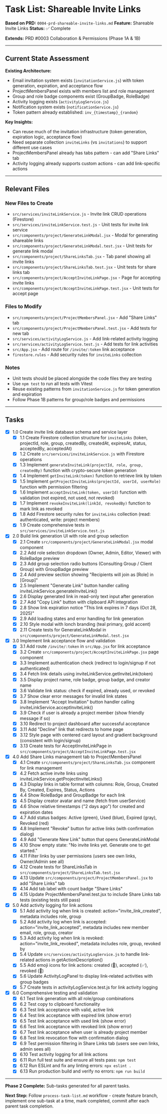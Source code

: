 # Task List: Shareable Invite Links

**Based on PRD:** `0004-prd-shareable-invite-links.md`
**Feature:** Shareable Invite Links
**Status:** ✅ Complete

**Extends:** PRD #0003 Collaboration & Permissions (Phase 1A & 1B)

---

## Current State Assessment

**Existing Architecture:**
- Email invitation system exists (`invitationService.js`) with token generation, expiration, and acceptance flow
- ProjectMembersPanel exists with members list and role management
- Group and role badge components exist (GroupBadge, RoleBadge)
- Activity logging exists (`activityLogService.js`)
- Notification system exists (`notificationService.js`)
- Token pattern already established: `inv_{timestamp}_{random}`

**Key Insights:**
- Can reuse much of the invitation infrastructure (token generation, expiration logic, acceptance flow)
- Need separate collection `inviteLinks` (vs `invitations`) to support different use cases
- ProjectMembersPanel already has tabs pattern - can add "Share Links" tab
- Activity logging already supports custom actions - can add link-specific actions

---

## Relevant Files

### New Files to Create
- `src/services/inviteLinkService.js` - Invite link CRUD operations (Firestore)
- `src/services/inviteLinkService.test.js` - Unit tests for invite link service
- `src/components/project/GenerateLinkModal.jsx` - Modal for generating shareable links
- `src/components/project/GenerateLinkModal.test.jsx` - Unit tests for generate link modal
- `src/components/project/ShareLinksTab.jsx` - Tab panel showing all invite links
- `src/components/project/ShareLinksTab.test.jsx` - Unit tests for share links tab
- `src/components/project/AcceptInviteLinkPage.jsx` - Page for accepting invite links
- `src/components/project/AcceptInviteLinkPage.test.jsx` - Unit tests for accept page

### Files to Modify
- `src/components/project/ProjectMembersPanel.jsx` - Add "Share Links" tab
- `src/components/project/ProjectMembersPanel.test.jsx` - Add tests for new tab
- `src/services/activityLogService.js` - Add link-related activity logging
- `src/services/activityLogService.test.js` - Add tests for link activities
- `src/App.jsx` - Add route for `/invite/:token` link acceptance
- `firestore.rules` - Add security rules for `inviteLinks` collection

### Notes
- Unit tests should be placed alongside the code files they are testing
- Use `npm test` to run all tests with Vitest
- Reuse existing patterns from `invitationService.js` for token generation and expiration
- Follow Phase 1B patterns for group/role badges and permissions

---

## Tasks

- [x] 1.0 Create invite link database schema and service layer
  - [x] 1.1 Create Firestore collection structure for `inviteLinks` (token, projectId, role, group, createdBy, createdAt, expiresAt, status, acceptedBy, acceptedAt)
  - [x] 1.2 Create `src/services/inviteLinkService.js` with Firestore operations
  - [x] 1.3 Implement `generateInviteLink(projectId, role, group, createdBy)` function with crypto-secure token generation
  - [x] 1.4 Implement `getInviteLink(token)` function to retrieve link by token
  - [x] 1.5 Implement `getProjectInviteLinks(projectId, userId, userRole)` function with permission filtering
  - [x] 1.6 Implement `acceptInviteLink(token, userId)` function with validation (not expired, not used, not revoked)
  - [x] 1.7 Implement `revokeInviteLink(linkId, revokedBy)` function to mark link as revoked
  - [x] 1.8 Add Firestore security rules for `inviteLinks` collection (read: authenticated, write: project members)
  - [x] 1.9 Create comprehensive tests in `src/services/inviteLinkService.test.js`

- [x] 2.0 Build link generation UI with role and group selection
  - [x] 2.1 Create `src/components/project/GenerateLinkModal.jsx` modal component
  - [x] 2.2 Add role selection dropdown (Owner, Admin, Editor, Viewer) with RoleBadge preview
  - [x] 2.3 Add group selection radio buttons (Consulting Group / Client Group) with GroupBadge preview
  - [x] 2.4 Add preview section showing "Recipients will join as [Role] in [Group]"
  - [x] 2.5 Implement "Generate Link" button handler calling inviteLinkService.generateInviteLink()
  - [x] 2.6 Display generated link in read-only text input after generation
  - [x] 2.7 Add "Copy Link" button with clipboard API integration
  - [x] 2.8 Show link expiration notice "This link expires in 7 days (Oct 28, 2025)"
  - [x] 2.9 Add loading states and error handling for link generation
  - [x] 2.10 Style modal with lonch branding (teal primary, gold accent)
  - [x] 2.11 Create tests for GenerateLinkModal in `src/components/project/GenerateLinkModal.test.jsx`

- [x] 3.0 Implement link acceptance flow and validation
  - [x] 3.1 Add route `/invite/:token` in `src/App.jsx` for link acceptance
  - [x] 3.2 Create `src/components/project/AcceptInviteLinkPage.jsx` page component
  - [x] 3.3 Implement authentication check (redirect to login/signup if not authenticated)
  - [x] 3.4 Fetch link details using inviteLinkService.getInviteLink(token)
  - [x] 3.5 Display project name, role badge, group badge, and creator name
  - [x] 3.6 Validate link status: check if expired, already used, or revoked
  - [x] 3.7 Show clear error messages for invalid link states
  - [x] 3.8 Implement "Accept Invitation" button handler calling inviteLinkService.acceptInviteLink()
  - [x] 3.9 Check if user is already a project member (show friendly message if so)
  - [x] 3.10 Redirect to project dashboard after successful acceptance
  - [x] 3.11 Add "Decline" link that redirects to home page
  - [x] 3.12 Style page with centered card layout and gradient background (consistent with login/signup)
  - [x] 3.13 Create tests for AcceptInviteLinkPage in `src/components/project/AcceptInviteLinkPage.test.jsx`

- [x] 4.0 Add Share Links management tab to ProjectMembersPanel
  - [x] 4.1 Create `src/components/project/ShareLinksTab.jsx` component for link management
  - [x] 4.2 Fetch active invite links using inviteLinkService.getProjectInviteLinks()
  - [x] 4.3 Display links in table format with columns: Role, Group, Created By, Created, Expires, Status, Actions
  - [x] 4.4 Show RoleBadge and GroupBadge for each link
  - [x] 4.5 Display creator avatar and name (fetch from userService)
  - [x] 4.6 Show relative timestamps ("2 days ago") for created and expiration dates
  - [x] 4.7 Add status badges: Active (green), Used (blue), Expired (gray), Revoked (red)
  - [x] 4.8 Implement "Revoke" button for active links (with confirmation dialog)
  - [x] 4.9 Add "Generate New Link" button that opens GenerateLinkModal
  - [x] 4.10 Show empty state: "No invite links yet. Generate one to get started."
  - [x] 4.11 Filter links by user permissions (users see own links, Owner/Admin see all)
  - [x] 4.12 Create tests for ShareLinksTab in `src/components/project/ShareLinksTab.test.jsx`
  - [x] 4.13 Update `src/components/project/ProjectMembersPanel.jsx` to add "Share Links" tab
  - [x] 4.14 Add tab label with count badge "Share Links"
  - [x] 4.15 Update ProjectMembersPanel.test.jsx to include Share Links tab tests (existing tests still pass)

- [x] 5.0 Add activity logging for link actions
  - [x] 5.1 Add activity log when link is created: action="invite_link_created", metadata includes role, group
  - [x] 5.2 Add activity log when link is accepted: action="invite_link_accepted", metadata includes new member email, role, group, creator
  - [x] 5.3 Add activity log when link is revoked: action="invite_link_revoked", metadata includes role, group, revoked by
  - [x] 5.4 Update `src/services/activityLogService.js` to handle link-related actions in getActionDescription()
  - [x] 5.5 Add emoji icons for link actions: created (🔗), accepted (✅), revoked (🚫)
  - [x] 5.6 Update ActivityLogPanel to display link-related activities with group badges
  - [x] 5.7 Create tests in activityLogService.test.js for link activity logging

- [x] 6.0 Comprehensive testing and validation
  - [x] 6.1 Test link generation with all role/group combinations
  - [x] 6.2 Test copy to clipboard functionality
  - [x] 6.3 Test link acceptance with valid, active link
  - [x] 6.4 Test link acceptance with expired link (show error)
  - [x] 6.5 Test link acceptance with used link (show error)
  - [x] 6.6 Test link acceptance with revoked link (show error)
  - [x] 6.7 Test link acceptance when user is already project member
  - [x] 6.8 Test link revocation flow with confirmation dialog
  - [x] 6.9 Test permission filtering in Share Links tab (users see own links, admin sees all)
  - [x] 6.10 Test activity logging for all link actions
  - [x] 6.11 Run full test suite and ensure all tests pass: `npm test`
  - [x] 6.12 Run ESLint and fix any linting errors: `npx eslint .`
  - [x] 6.13 Run production build and verify no errors: `npm run build`

---

**Phase 2 Complete:** Sub-tasks generated for all parent tasks.

**Next Step:** Follow `process-task-list.md` workflow - create feature branch, implement one sub-task at a time, mark completed, commit after each parent task completion.

